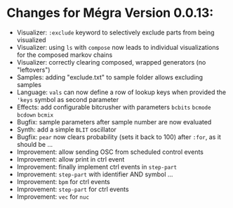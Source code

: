 # Changes for Mégra Version 0.0.13:

* Visualizer: `:exclude` keyword to selectively exclude parts from being visualized
* Visualizer: using `ls` with `compose` now leads to individual visualizations for the composed markov chains
* Visualizer: correctly clearing composed, wrapped generators (no "leftovers")
* Samples: adding "exclude.txt" to sample folder allows excluding samples
* Language: `vals` can now define a row of lookup keys when provided the `'keys` symbol as second parameter
* Effects: add configurable bitcrusher with parameters `bcbits` `bcmode` `bcdown` `bcmix`
* Bugfix: sample parameters after sample number are now evaluated
* Synth: add a simple `BLIT` oscillator
* Bugfix: `pear` now clears probability (sets it back to 100) after `:for`, as it should be ...
* Improvement: allow sending OSC from scheduled control events
* Improvement: allow print in ctrl event
* Improvement: finally implement ctrl events in `step-part`
* Improvement: `step-part` with identifier AND symbol ...
* Improvement: `bpm` for ctrl events
* Improvement: `step-part` for ctrl events
* Improvement: `vec` for `nuc`

